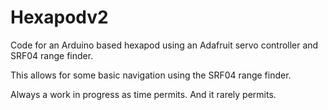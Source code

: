 # Hexapodv2
Code for an Arduino based hexapod using an Adafruit servo controller and SRF04 range finder.

This allows for some basic navigation using the SRF04 range finder. 

Always a work in progress as time permits. And it rarely permits.
